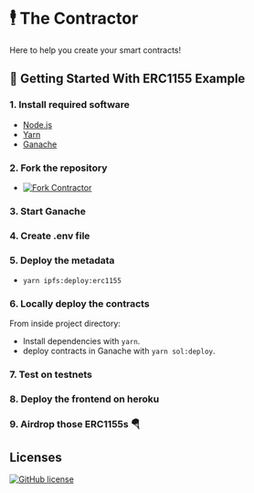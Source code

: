 # 🕴 The Contractor

Here to help you create your smart contracts!

## 🚀 Getting Started With ERC1155 Example

### 1. Install required software

 * [Node.js](https://nodejs.org/en/download/)
 * [Yarn](https://yarnpkg.com/getting-started/install)
 * [Ganache](https://www.trufflesuite.com/ganache)

### 2. Fork the repository

* [![Fork Contractor](https://img.shields.io/github/forks/alto-io/contractor.svg?style=social&label=Fork%20contractor&maxAge=2592000)](https://GitHub.com/alto-io/contractor/fork)

### 3. Start Ganache

### 4. Create .env file

### 5. Deploy the metadata

* `yarn ipfs:deploy:erc1155`

### 6. Locally deploy the contracts

From inside project directory:
* Install dependencies with `yarn`.
* deploy contracts in Ganache with  `yarn sol:deploy`.


### 7. Test on testnets

### 8. Deploy the frontend on heroku

### 9. Airdrop those ERC1155s 🪂


## Licenses

[![GitHub license](https://img.shields.io/badge/license-MIT-blue.svg?style=for-the-badge)](https://github.com/alto-io/contractor/blob/master/LICENSE)